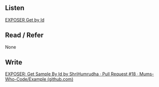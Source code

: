 ## Listen
[EXPOSER Get by Id](https://youtu.be/9WcuiZE5X1M)

## Read / Refer
None

## Write
[EXPOSER: Get Sample By Id by ShriHumrudha · Pull Request #18 · Mums-Who-Code/Example (github.com)](https://github.com/Mums-Who-Code/Example/pull/18)
